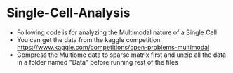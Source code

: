 # Single-Cell-Analysis
- Following code is for analyzing the Multimodal nature of a Single Cell 
- You can get the data from the kaggle competition https://www.kaggle.com/competitions/open-problems-multimodal
- Compress the Multiome data to sparse matrix first and unzip all the data in a folder named "Data" before running rest of the files
